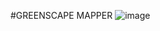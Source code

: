 #GREENSCAPE MAPPER
![image](https://github.com/user-attachments/assets/0fd1b36f-58e1-4c9f-940e-bfbd80ab87f9)
